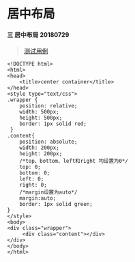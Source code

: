 # 居中布局

#### 三 居中布局 20180729
> [测试用例](https://github.com/wanwusangzhi1992/WebStudy/blob/master/dayTest/commonTest/center.md)

```
<!DOCTYPE html>
<html>
<head>
    <title>center container</title>
</head>
<style type="text/css">
.wrapper {
    position: relative;
    width: 500px;
    height: 500px;
    border: 1px solid red; 
 }
.content{
    position: absolute;
    width: 200px;
    height: 200px;
    /*top、bottom、left和right 均设置为0*/
    top: 0;
    bottom: 0;
    left: 0;
    right: 0;
    /*margin设置为auto*/
    margin:auto;
    border: 1px solid green;    
} 
</style>
<body>
<div class="wrapper">
     <div class="content"></div>
</div>
</body>
</html>
```
